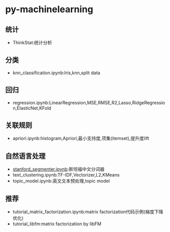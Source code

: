 # py-machinelearning
## 统计
- ThinkStat:统计分析

## 分类
- knn_classification.ipynb:Iris,knn,split data

## 回归
- regression.ipynb:LinearRegression,MSE,RMSE,R2,Lasso,RidgeRegression,ElasticNet,KFold


## 关联规则
- apriori.ipynb:histogram,Apriori,最小支持度,项集(itemset),提升度lift

## 自然语言处理
- [stanford_segmenter.ipynb](stanford_segmenter.ipynb):斯坦福中文分词器
- text_clustering.ipynb:TF-IDF,Vectorizer,L2,KMeans
- topic_model.ipynb:英文文本预处理,topic model

## 推荐
- tutorial_matrix_factorization.ipynb:matrix factorization代码示例(梯度下降优化)
- tutorial_libfm:matrix factorization by libFM